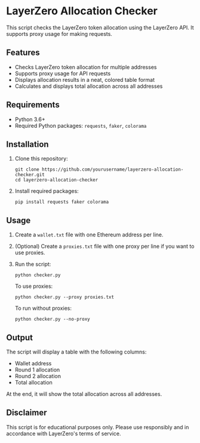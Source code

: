 # LayerZero Allocation Checker

This script checks the LayerZero token allocation using the LayerZero API. It supports proxy usage for making requests.

## Features

- Checks LayerZero token allocation for multiple addresses
- Supports proxy usage for API requests
- Displays allocation results in a neat, colored table format
- Calculates and displays total allocation across all addresses

## Requirements

- Python 3.6+
- Required Python packages: `requests`, `faker`, `colorama`

## Installation

1. Clone this repository:
   ```
   git clone https://github.com/yourusername/layerzero-allocation-checker.git
   cd layerzero-allocation-checker
   ```

2. Install required packages:
   ```
   pip install requests faker colorama
   ```

## Usage

1. Create a `wallet.txt` file with one Ethereum address per line.

2. (Optional) Create a `proxies.txt` file with one proxy per line if you want to use proxies.

3. Run the script:
   ```
   python checker.py
   ```

   To use proxies:
   ```
   python checker.py --proxy proxies.txt
   ```

   To run without proxies:
   ```
   python checker.py --no-proxy
   ```

## Output

The script will display a table with the following columns:
- Wallet address
- Round 1 allocation
- Round 2 allocation
- Total allocation

At the end, it will show the total allocation across all addresses.

## Disclaimer

This script is for educational purposes only. Please use responsibly and in accordance with LayerZero's terms of service.
